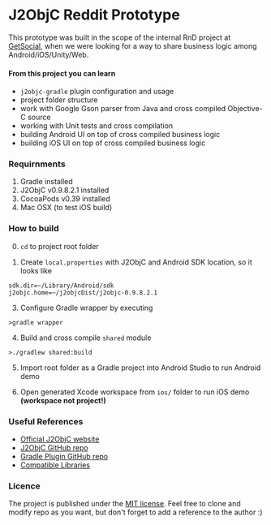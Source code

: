 # J2ObjC Reddit Prototype

This prototype was built in the scope of the internal RnD project at [GetSocial](https://www.getsocial.im/), when we were looking for a way to share business logic among Android/iOS/Unity/Web.

#### From this project you can learn
- `j2objc-gradle` plugin configuration and usage
- project folder structure
- work with Google Gson parser from Java and cross compiled Objective-C source
- working with Unit tests and cross compilation
- building Android UI on top of cross compiled business logic
- building iOS UI on top of cross compiled business logic


### Requirnments

1. Gradle installed
2. J2ObjC v0.9.8.2.1 installed
3. CocoaPods v0.39 installed 
3. Mac OSX (to test iOS build)


### How to build

 0) `cd` to project root folder
 
 1) Create `local.properties` with J2ObjC and Android SDK location, so it looks like

```
sdk.dir=~/Library/Android/sdk
j2objc.home=~/j2objcDist/j2objc-0.9.8.2.1
```

 3) Configure Gradle wrapper by executing
 
```
>gradle wrapper
```

 4) Build and cross compile `shared` module
 
```
>./gradlew shared:build
```

 5) Import root folder as a Gradle project into Android Studio to run Android demo
 
 6) Open generated Xcode workspace from `ios/` folder to run iOS demo **(workspace not project!)**


### Useful References
- [Official J2ObjC website](http://j2objc.org) 
- [J2ObjC GitHub repo](https://github.com/google/j2objc)
- [Gradle Plugin GitHub repo](https://github.com/j2objc-contrib/j2objc-gradle)
- [Compatible Libraries](https://github.com/j2objc-contrib/j2objc-common-libs-e2e-test) 

### Licence
The project is published under the [MIT license](https://github.com/zasadnyy/j2objc-reddit-prototype/blob/master/LICENSE). Feel free to clone and modify repo as you want, but don't forget to add a reference to the author :)
